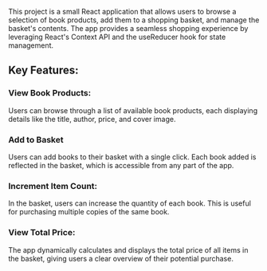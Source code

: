 This project is a small React application that allows users to browse a selection of book products, add them to a shopping basket, and manage the basket's contents. The app provides a seamless shopping experience by leveraging React's Context API and the useReducer hook for state management.

## Key Features:

### View Book Products:
Users can browse through a list of available book products, each displaying details like the title, author, price, and cover image.

### Add to Basket
Users can add books to their basket with a single click. Each book added is reflected in the basket, which is accessible from any part of the app.

### Increment Item Count:
In the basket, users can increase the quantity of each book. This is useful for purchasing multiple copies of the same book.

### View Total Price:
The app dynamically calculates and displays the total price of all items in the basket, giving users a clear overview of their potential purchase.